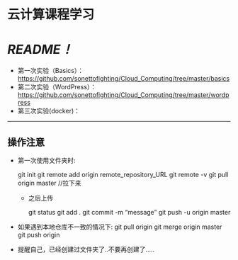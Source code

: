 
# 云计算课程学习

# *README！*

- 第一次实验（Basics）：https://github.com/sonettofighting/Cloud_Computing/tree/master/basics
- 第二次实验（WordPress）：https://github.com/sonettofighting/Cloud_Computing/tree/master/wordpress
- 第三次实验(docker)：[](https://github.com/sonettofighting/Cloud_Computing/tree/master/docker)
-----------------------

## 操作注意



- 第一次使用文件夹时:

   git init
   git remote add origin remote_repository_URL 
   git remote -v
   git pull origin master //拉下来

  - 之后上传

     git status
     git add .
     git commit -m “message”
     git push -u origin master

- 如果遇到本地仓库不一致的情况下:
  git pull origin 
  git merge origin master
  git push origin 
  
- 提醒自己，已经创建过文件夹了..不要再创建了.....